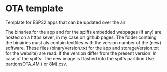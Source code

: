 
# OTA template

Template for ESP32 apps that can be updated over the air

The binaries for the app and for the spiffs embedded webpages (if any) are hosted on a https sever, in my case on github pages.
The folder containg the binairies must als contain textfiles with the version number of the (new) software.
These files (binaryVersion.txt for the app and storageVersion.txt for the website) are read.
If the version differ from the present version:
In case of the spiffs: The new image is flashed into the spiffs partition
Use partionsOTA_4M ( or 8M).csv.



   
 
      





